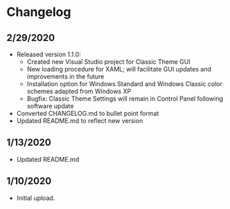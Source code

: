 # Changelog

## 2/29/2020
- Released version 1.1.0:
	- Created new Visual Studio project for Classic Theme GUI
	- New loading procedure for XAML; will facilitate GUI updates and improvements in the future
	- Installation option for Windows Standard and Windows Classic color schemes adapted from Windows XP
	- Bugfix: Classic Theme Settings will remain in Control Panel following software update
- Converted CHANGELOG.md to bullet point format
- Updated README.md to reflect new version

## 1/13/2020
- Updated README.md

## 1/10/2020
- Initial upload.
